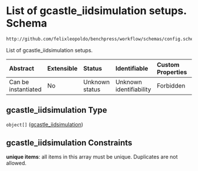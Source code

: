 # List of gcastle_iidsimulation setups. Schema

```txt
http://github.com/felixleopoldo/benchpress/workflow/schemas/config.schema.json#/properties/resources/properties/data/properties/gcastle_iidsimulation
```

List of gcastle_iidsimulation setups.

| Abstract            | Extensible | Status         | Identifiable            | Custom Properties | Additional Properties | Access Restrictions | Defined In                                                       |
| :------------------ | :--------- | :------------- | :---------------------- | :---------------- | :-------------------- | :------------------ | :--------------------------------------------------------------- |
| Can be instantiated | No         | Unknown status | Unknown identifiability | Forbidden         | Allowed               | none                | [config.schema.json*](config.schema.json "open original schema") |

## gcastle_iidsimulation Type

`object[]` ([gcastle_iidsimulation](config-definitions-gcastle_iidsimulation.md))

## gcastle_iidsimulation Constraints

**unique items**: all items in this array must be unique. Duplicates are not allowed.

